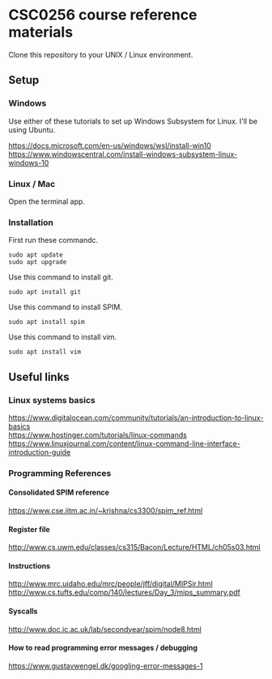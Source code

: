 # CSC0256 course reference materials
Clone this repository to your UNIX / Linux environment.
## Setup
### Windows
Use either of these tutorials to set up Windows Subsystem for Linux. I'll be using Ubuntu.

https://docs.microsoft.com/en-us/windows/wsl/install-win10  
https://www.windowscentral.com/install-windows-subsystem-linux-windows-10
### Linux / Mac
Open the terminal app.
### Installation
First run these commandc.

`sudo apt update`  
`sudo apt upgrade`

Use this command to install git.

`sudo apt install git`

Use this command to install SPIM.

`sudo apt install spim`

Use this command to install vim.

`sudo apt install vim`
## Useful links
### Linux systems basics
https://www.digitalocean.com/community/tutorials/an-introduction-to-linux-basics  
https://www.hostinger.com/tutorials/linux-commands  
https://www.linuxjournal.com/content/linux-command-line-interface-introduction-guide
### Programming References
#### Consolidated SPIM reference
https://www.cse.iitm.ac.in/~krishna/cs3300/spim_ref.html
#### Register file
http://www.cs.uwm.edu/classes/cs315/Bacon/Lecture/HTML/ch05s03.html
#### Instructions
http://www.mrc.uidaho.edu/mrc/people/jff/digital/MIPSir.html  
http://www.cs.tufts.edu/comp/140/lectures/Day_3/mips_summary.pdf
#### Syscalls
http://www.doc.ic.ac.uk/lab/secondyear/spim/node8.html
#### How to read programming error messages / debugging
https://www.gustavwengel.dk/googling-error-messages-1
